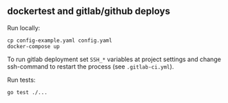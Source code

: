 ## dockertest and gitlab/github deploys

Run locally:

```
cp config-example.yaml config.yaml
docker-compose up
```

To run gitlab deployment set `SSH_*` variables at project settings and
change ssh-command to restart the process (see `.gitlab-ci.yml`).

Run tests:
```
go test ./...
```
